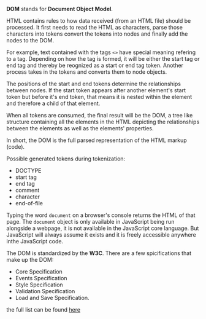 **DOM** stands for **Document Object Model**.

HTML contains rules to how data received (from an HTML file) should be processed. It first needs to read the HTML as characters, parse those characters into tokens convert the tokens into nodes and finally add the nodes to the DOM.

For example, text contained with the tags `<>` have special meaning refering to a tag. Depending on how the tag is formed, it will be either the start tag or end tag and thereby be reognized as a start or end tag token. Another process takes in the tokens and converts them to node objects.

The positions of the start and end tokens determine the relationships between nodes. If the start token appears after another element's start token but before it's end token, that means it is nested within the element and therefore a child of that element.

When all tokens are consumed, the final result will be the DOM, a tree like structure containing all the elements in the HTML depicting the relationships between the elements as well as the elements' properties.

In short, the DOM is the full parsed representation of the HTML markup (code).


Possible generated tokens during tokenization:

* DOCTYPE
* start tag
* end tag
* comment
* character
* end-of-file

Typing the word `document` on a browser's console returns the HTML of that page. The `document` object is only available in JavaScript being run alongside a webpage, it is not available in the JavaScript core language. But JavaScript will always assume it exists and it is freely accessible anywhere inthe JavaScript code.

The DOM is standardized by the **W3C**. There are a few spicifications that make up the DOM:

* Core Specification
* Events Specification
* Style Specification
* Validation Specification
* Load and Save Specification.

the full list can be found [here](https://www.w3.org/TR/?tags[0]=dom#w3c_all)